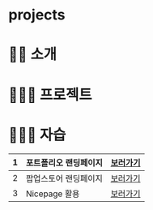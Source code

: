 # projects

# 👋🏻 소개

# 🧑🏻‍💻 프로젝트

# 🧑🏻‍🏫 자습

|1|포트폴리오 랜딩페이지|[보러가기](https://jameshj0137.github.io/projects/portfolio1.html)|
|---|---|---|
|2|팝업스토어 랜딩페이지|[보러가기](https://jameshj0137.github.io/mysite/LandingPage1)|
|3|Nicepage 활용|[보러가기](https://jameshj0137.github.io/mysite2/index.html)|
